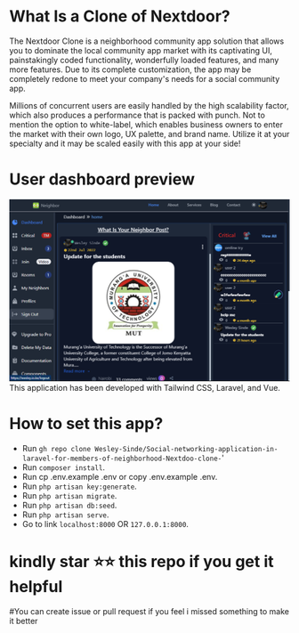 # What Is a Clone of Nextdoor?
The Nextdoor Clone is a neighborhood community app solution that allows you to dominate the local community app market with its captivating UI, painstakingly coded functionality, wonderfully loaded features, and many more features. Due to its complete customization, the app may be completely redone to meet your company's needs for a social community app.


Millions of concurrent users are easily handled by the high scalability factor, which also produces a performance that is packed with punch. Not to mention the option to white-label, which enables business owners to enter the market with their own logo, UX palette, and brand name. Utilize it at your specialty and it may be scaled easily with this app at your side!

# User dashboard preview
![Screenshot](hit.png)
This application has been developed with Tailwind CSS, Laravel, and Vue.

# How to set this app?
* Run ```gh repo clone Wesley-Sinde/Social-networking-application-in-laravel-for-members-of-neighborhood-Nextdoo-clone-```'
* Run ```composer install```.
* Run cp .env.example .env or copy .env.example .env.
* Run ```php artisan key:generate```.
* Run ```php artisan migrate```.
* Run ```php artisan db:seed```.
* Run ```php artisan serve```.
* Go to link ```localhost:8000``` OR ```127.0.0.1:8000```.

# kindly star ⭐⭐ this repo if you get it helpful
#You can create issue or pull request if you feel i missed something to make it better
